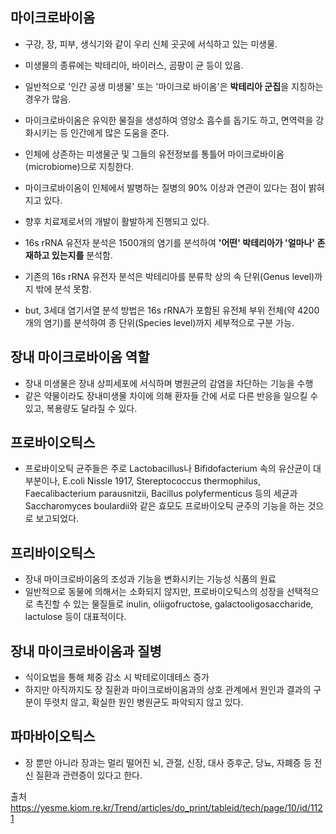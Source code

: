 

## 마이크로바이옴

- 구강, 장, 피부, 생식기와 같이 우리 신체 곳곳에 서식하고 있는 미생물. 

- 미생물의 종류에는 박테리아, 바이러스, 곰팡이 균 등이 있음. 
- 일반적으로 '인간 공생 미생물' 또는 '마이크로 바이옴'은 **박테리아 군집**을 지칭하는 경우가 많음.

- 마이크로바이옴은 유익한 물질을 생성하여 영양소 흡수를 돕기도 하고, 면역력을 강화시키는 등 인간에게 많은 도움을 준다.

- 인체에 상존하는 미생물군 및 그들의 유전정보를 통틀어 마이크로바이옴(microbiome)으로 지칭한다.

- 마이크로바이옴이 인체에서 발병하는 질병의 90% 이상과 연관이 있다는 점이 밝혀지고 있다.
- 향후 치료제로서의 개발이 활발하게 진행되고 있다.

- 16s rRNA 유전자 분석은 1500개의 염기를 분석하여 **'어떤' 박테리아가 '얼마나' 존재하고 있는지를** 분석함. 
 
- 기존의 16s rRNA 유전자 분석은 박테리아를 분류학 상의 속 단위(Genus level)까지 밖에 분석 못함. 

- but, 3세대 염기서열 분석 방법은 16s rRNA가 포함된 유전체 부위 전체(약 4200개의 염기)를 분석하여 종 단위(Species level)까지 세부적으로 구분 가능.


## 장내 마이크로바이옴 역할
- 장내 미생물은 장내 상피세포에 서식하며 병원균의 감염을 차단하는 기능을 수행
- 같은 약물이라도 장내미생물 차이에 의해 환자들 간에 서로 다른 반응을 일으킬 수 있고, 복용량도 달라질 수 있다. 

## 프로바이오틱스
- 프로바이오틱 균주들은 주로 Lactobacillus나 Bifidofacterium 속의 유산균이 대부분이나, E.coli Nissle 1917, Stereptococcus thermophilus, Faecalibacterium parausnitzii, Bacillus polyfermenticus 등의 세균과 Saccharomyces boulardii와 같은 효모도 프로바이오틱 균주의 기능을 하는 것으로 보고되었다.


## 프리바이오틱스 
- 장내 마이크로바이옴의 조성과 기능을 변화시키는 기능성 식품의 원료
- 일반적으로 동물에 의해서는 소화되지 않지만, 프로바이오틱스의 성장을 선택적으로 촉진할 수 있는 물질들로 inulin, oliigofructose, galactooligosaccharide, lactulose 등이 대표적이다. 


## 장내 마이크로바이옴과 질병 
- 식이요법을 통해 체중 감소 시 박테로이데테스 증가
- 하지만 아직까지도 장 질환과 마이크로바이옴과의 상호 관계에서 원인과 결과의 구분이 뚜렷치 않고, 확실한 원인 병원균도 파악되지 않고 있다.


## 파마바이오틱스
- 장 뿐만 아니라 장과는 멀리 떨어진 뇌, 관절, 신장, 대사 증후군, 당뇨, 자폐증 등 전신 질환과 관련증이 있다고 한다.



출처
https://yesme.kiom.re.kr/Trend/articles/do_print/tableid/tech/page/10/id/1121
